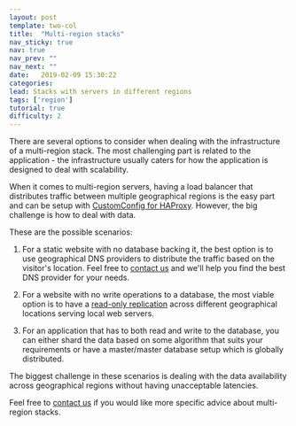```yaml
---
layout: post
template: two-col
title:  "Multi-region stacks"
nav_sticky: true
nav: true
nav_prev: ""
nav_next: ""
date:   2019-02-09 15:30:22
categories: 
lead: Stacks with servers in different regions
tags: ['region']
tutorial: true
difficulty: 2
---
```


There are several options to consider when dealing with the infrastructure of a multi-region stack. The most challenging part is related to the application - the infrastructure usually caters for how the application is designed to deal with scalability.

When it comes to multi-region servers, having a load balancer that distributes traffic between multiple geographical regions is the easy part and can be setup with [CustomConfig for HAProxy](/how-to/haproxy-customconfig.html). However, the big challenge is how to deal with data.

These are the possible scenarios:

1. For a static website with no database backing it, the best option is to use geographical DNS providers to distribute the traffic based on the visitor's location. Feel free to <a href="mailto:support@cloud66.com">contact us</a> and we'll help you find the best DNS provider for your needs.

2. For a website with no write operations to a database, the most viable option is to have a [read-only replication](/stack-features/database-replication.html) across different geographical locations serving local web servers.

3. For an application that has to both read and write to the database, you can either shard the data based on some algorithm that suits your requirements or have a master/master database setup which is globally distributed.

The biggest challenge in these scenarios is dealing with the data availability across geographical regions without having unacceptable latencies.

Feel free to <a href="mailto:support@cloud66.com">contact us</a> if you would like more specific advice about multi-region stacks.